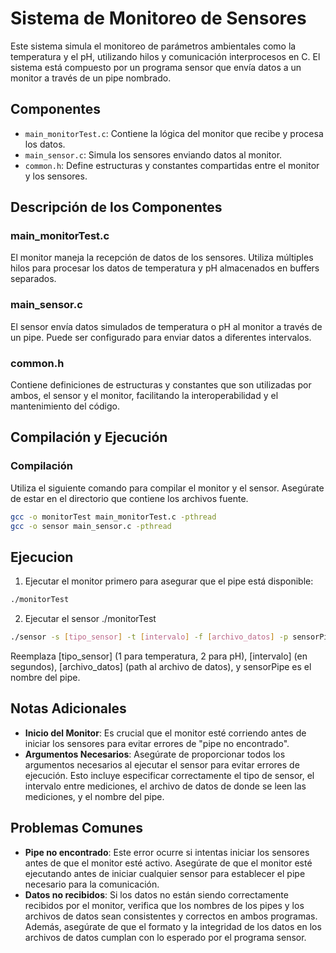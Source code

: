 # Sistema de Monitoreo de Sensores

Este sistema simula el monitoreo de parámetros ambientales como la temperatura y el pH, utilizando hilos y comunicación interprocesos en C. El sistema está compuesto por un programa sensor que envía datos a un monitor a través de un pipe nombrado.

## Componentes

- `main_monitorTest.c`: Contiene la lógica del monitor que recibe y procesa los datos.
- `main_sensor.c`: Simula los sensores enviando datos al monitor.
- `common.h`: Define estructuras y constantes compartidas entre el monitor y los sensores.

## Descripción de los Componentes

### main_monitorTest.c
El monitor maneja la recepción de datos de los sensores. Utiliza múltiples hilos para procesar los datos de temperatura y pH almacenados en buffers separados.

### main_sensor.c
El sensor envía datos simulados de temperatura o pH al monitor a través de un pipe. Puede ser configurado para enviar datos a diferentes intervalos.

### common.h
Contiene definiciones de estructuras y constantes que son utilizadas por ambos, el sensor y el monitor, facilitando la interoperabilidad y el mantenimiento del código.

## Compilación y Ejecución

### Compilación

Utiliza el siguiente comando para compilar el monitor y el sensor. Asegúrate de estar en el directorio que contiene los archivos fuente.

```bash
gcc -o monitorTest main_monitorTest.c -pthread
gcc -o sensor main_sensor.c -pthread
```

## Ejecucion
1. Ejecutar el monitor primero para asegurar que el pipe está disponible:
```bash
./monitorTest
```
2. Ejecutar el sensor
./monitorTest
```bash
./sensor -s [tipo_sensor] -t [intervalo] -f [archivo_datos] -p sensorPipe
```
Reemplaza [tipo_sensor] (1 para temperatura, 2 para pH), [intervalo] (en segundos), [archivo_datos] (path al archivo de datos), y sensorPipe es el nombre del pipe.

## Notas Adicionales

- **Inicio del Monitor**: Es crucial que el monitor esté corriendo antes de iniciar los sensores para evitar errores de "pipe no encontrado".
- **Argumentos Necesarios**: Asegúrate de proporcionar todos los argumentos necesarios al ejecutar el sensor para evitar errores de ejecución. Esto incluye especificar correctamente el tipo de sensor, el intervalo entre mediciones, el archivo de datos de donde se leen las mediciones, y el nombre del pipe.

## Problemas Comunes

- **Pipe no encontrado**: Este error ocurre si intentas iniciar los sensores antes de que el monitor esté activo. Asegúrate de que el monitor esté ejecutando antes de iniciar cualquier sensor para establecer el pipe necesario para la comunicación.
- **Datos no recibidos**: Si los datos no están siendo correctamente recibidos por el monitor, verifica que los nombres de los pipes y los archivos de datos sean consistentes y correctos en ambos programas. Además, asegúrate de que el formato y la integridad de los datos en los archivos de datos cumplan con lo esperado por el programa sensor.
